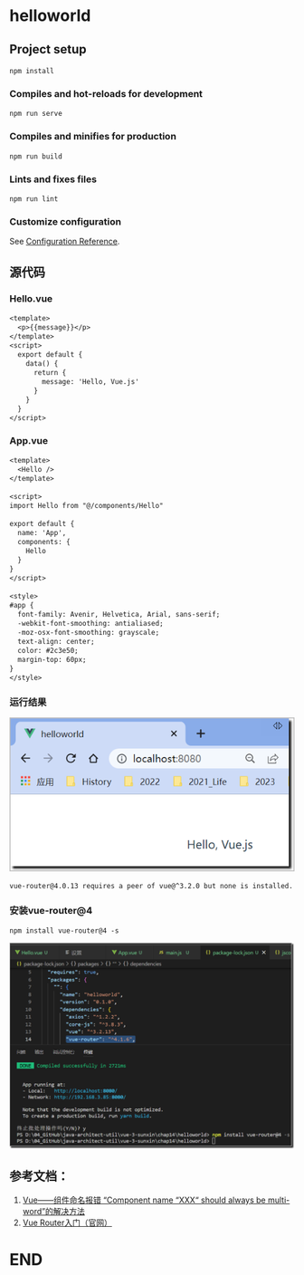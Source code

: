 # helloworld

## Project setup
```
npm install
```

### Compiles and hot-reloads for development
```
npm run serve
```

### Compiles and minifies for production
```
npm run build
```

### Lints and fixes files
```
npm run lint
```

### Customize configuration
See [Configuration Reference](https://cli.vuejs.org/config/).







## 源代码

### Hello.vue

```vue
<template>
  <p>{{message}}</p>
</template>
<script>
  export default {
    data() {
      return {
        message: 'Hello, Vue.js'
      }
    }
  }
</script>
```



### App.vue

```vue
<template>
  <Hello />
</template>

<script>
import Hello from "@/components/Hello"

export default {
  name: 'App',
  components: {
    Hello
  }
}
</script>

<style>
#app {
  font-family: Avenir, Helvetica, Arial, sans-serif;
  -webkit-font-smoothing: antialiased;
  -moz-osx-font-smoothing: grayscale;
  text-align: center;
  color: #2c3e50;
  margin-top: 60px;
}
</style>
```







### 运行结果

 ![image-20230115131016048](assets\image-20230115131016048.png)



```
vue-router@4.0.13 requires a peer of vue@^3.2.0 but none is installed. 
```



### 安装vue-router@4



```vue
npm install vue-router@4 -s
```



![image-20230115174836524](assets\image-20230115174836524.png)

## 参考文档：

1. [Vue——组件命名报错 “Component name “XXX“ should always be multi-word”的解决方法](https://blog.csdn.net/helloyangkl/article/details/126885133)
1. [Vue Router入门（官网）](https://router.vuejs.org/zh/guide/#html)



# END
